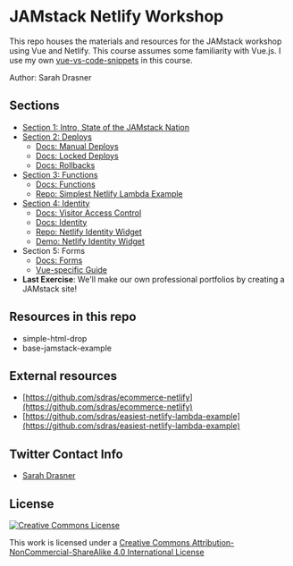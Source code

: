 # JAMstack Netlify Workshop

This repo houses the materials and resources for the JAMstack workshop using Vue and Netlify. This course assumes some familiarity with Vue.js. I use my own [vue-vs-code-snippets](https://marketplace.visualstudio.com/items?itemName=sdras.vue-vscode-snippets) in this course.

Author: Sarah Drasner

## Sections

- [Section 1: Intro, State of the JAMstack Nation](https://github.com/sdras/JAMstack-Workshop/blob/master/jamstack-intro.pdf)
- [Section 2: Deploys](https://slides.com/sdrasner/jamstack-netlify-2/)
  - [Docs: Manual Deploys](https://url.netlify.com/S1htkzovH)
  - [Docs: Locked Deploys](https://url.netlify.com/SJJlgMiPr)
  - [Docs: Rollbacks](https://url.netlify.com/ry-qgMsvB)
- [Section 3: Functions](https://slides.com/sdrasner/jamstack-netlify-3/)
  - [Docs: Functions](https://url.netlify.com/B1cAxMovB)
  - [Repo: Simplest Netlify Lambda Example](https://github.com/sdras/easiest-netlify-lambda-example)
- [Section 4: Identity](https://slides.com/sdrasner/jamstack-netlify-4/)
  - [Docs: Visitor Access Control](https://url.netlify.com/rkc1KITDr)
  - [Docs: Identity](https://url.netlify.com/SkgLFIpwS)
  - [Repo: Netlify Identity Widget](https://github.com/netlify/netlify-identity-widget)
  - [Demo: Netlify Identity Widget](https://identity.netlify.com)
- Section 5: Forms
  - [Docs: Forms](https://url.netlify.com/SyrHVupwS)
  - [Vue-specific Guide](https://url.netlify.com/BJ43V_TvB)
- **Last Exercise**: We'll make our own professional portfolios by creating a JAMstack site!

## Resources in this repo

- simple-html-drop
- base-jamstack-example

## External resources

- [https://github.com/sdras/ecommerce-netlify](https://github.com/sdras/ecommerce-netlify)
- [https://github.com/sdras/easiest-netlify-lambda-example](https://github.com/sdras/easiest-netlify-lambda-example)

## Twitter Contact Info

- [Sarah Drasner](https://twitter.com/sarah_edo)

## License

[![Creative Commons License](https://i.creativecommons.org/l/by-nc-sa/4.0/88x31.png)](http://creativecommons.org/licenses/by-nc-sa/4.0/)

This work is licensed under a [Creative Commons Attribution-NonCommercial-ShareAlike 4.0 International License](http://creativecommons.org/licenses/by-nc-sa/4.0/)
